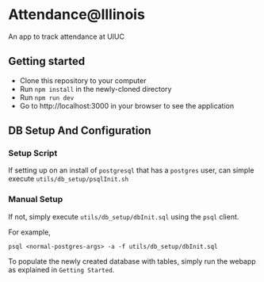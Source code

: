 # Attendance@Illinois

An app to track attendance at UIUC

## Getting started

* Clone this repository to your computer
* Run `npm install` in the newly-cloned directory
* Run `npm run dev`
* Go to http://localhost:3000 in your browser to see the application

## DB Setup And Configuration

### Setup Script

If setting up on an install of `postgresql` that has a `postgres` user, can simple execute `utils/db_setup/psqlInit.sh`

### Manual Setup

If not, simply execute `utils/db_setup/dbInit.sql` using the `psql` client.

For example,

```
psql <normal-postgres-args> -a -f utils/db_setup/dbInit.sql
```

To populate the newly created database with tables, simply run the webapp as explained in `Getting Started`.
